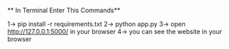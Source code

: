 
** In Terminal Enter This Commands**

1-> pip install -r  requirements.txt
2-> python app.py
3-> open http://127.0.0.1:5000/ in your browser
4-> you can see the website in your browser
